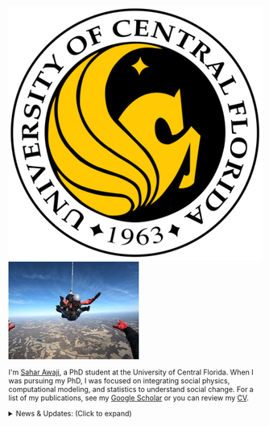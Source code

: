![UCF](https://github.com/S7orx/portfolio/blob/main/logo%20of%20ucf.png)
![Skydiving](https://github.com/S7orx/portfolio/blob/main/skydiving%20.jpeg)


I'm [Sahar Awaji](https://www.linkedin.com/in/dr-sahar-awaji-phd-a82537b1/), a PhD student at the University of Central Florida. When I was pursuing my PhD, I was focused on integrating social physics, computational modeling, and statistics to understand social change. For a list of my publications, see my [Google Scholar](https://scholar.google.com/) or you can review my [CV](https://github.com/SaharAwaji/personal-website/blob/main/CV.pdf).

<details>
<summary>News & Updates: (Click to expand)</summary>

- **July 2023**: Started as data scientist at Microsoft.
- **May 2023**: Dropped out of PhD, graduating with Master's degree in Data Science and Statistics.
- **August 2022**: Began internship on Amazon's risk analysis team working on graph neural networks applied science.
- **May 2022**: Began internship on Microsoft's Bing search optimization team working on optimal loss functions and efficient productionization.
- **January 2022**: Began internship on Tesla's charging data modeling team working on network optimization and timeseries modeling.
- **January 2022**: Passed master's comprehensive exam in Data Science.
- **October 2021**: Oral presentation at INFORMS Annual Meeting 2021 regarding a failure detection technique using Gaussian-emission hidden Markov models.
- **August 2021**: Invited to speak at network science conference, ICUFN 2021 about work (proceedings) which validated active learning practices with simulations (an extension from the previous journal paper).
- **May 2021**: Released open-source Python package tackling machine learning & simulation applications in photovoltaic systems.
- **April 2021**: Journal paper published which explores a phenomenon that ties network topology to active learning in graph neural networks.
- **April 2021**: Participated in Stanford Datathon and submitted report about applications of generalized low-rank models to garage parking capacity.
- **March 2021**: Won 2nd place in 2021 OUC Data Science Competition focused on Electric Vehicle Detection.
- **December 2020**: Presented at AGU a methodology using data fusion techniques (both NLP and timeseries) to study the effect of extreme weather events on photovoltaic systems.
- **September 2020**: Journal paper published studying the use of neural networks on failure classification in PV systems.
- **August 2020**: Began company which designed, built, and deployed a Bayesian ML-informed algotrading agent, using the funds of an angel investor, along with two other software developers.
- **August 2020**: Started my PhD at UCF!
- **June 2020**: Presented at IEEE PVSC 47 (and won best student paper) about the use of principal component analysis and random forest (RF) on current-voltage curves in a failure classification task; released in a paper.
- **May 2020**: Began R&D internship at Sandia National Labs!
- **August 2019**: Released first open-source machine learning package using physics-informed kernels and unsupervised learning focused on energy modeling in photovoltaics systems which has, to date, over 6k downloads.
- **June 2019**: Project accepted to IEEE PVSC 46 delineating methods of physically simulating failures in PV systems.
